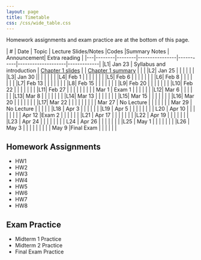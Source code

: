 ```yaml
---
layout: page
title: Timetable
css: /css/wide_table.css
---
```

Homework assignments and exam practice are at the bottom of this page.


| # | Date | Topic    | Lecture Slides/Notes         |Codes      |Summary Notes  | Announcement| Extra reading |
|---|--------|--------|----------------|-----------|--------------------|-------------|
|L1| Jan 23 | Syllabus and introduction  | [Chapter 1 slides](https://github.com/dzwang91/stat371/raw/gh-pages/lectures/chapter1.pdf) |      | [Chapter 1 summary](https://github.com/dzwang91/stat371/raw/gh-pages/notessummary/Chapter1-notes.pdf) |    |          |
|L2| Jan 25 |   |   |     |    |      |
|L3| Jan 30 || | |   | |      |
|L4| Feb 1 |  | |    |    |      |      |
|L5| Feb 6 |  | |   |  |     |      |
|L6| Feb 8 |  |  |    |    |      |      |
|L7| Feb 13 |  |   |    |    | |      |
|L8| Feb 15 |  |  |     |    |     |      |
|L9| Feb 20 |  | |  |    |  |      |
|L10| Feb 22 | |   |     |    |      |      |
|L11| Feb 27 |         |    |     |    |        |      |
|  | Mar 1 | Exam 1 |    |   |    |      |      |
|L12| Mar 6 |  |  |  |     |      |
|L13| Mar 8 |  |   |   |   |      |      |
|L14| Mar 13 |  |    |   |   |      |      |
|L15| Mar 15 | |   |   |   |      |      |
|L16| Mar 20 |  |  |    |      |      |      |
|L17| Mar 22 |  |   |       |      |      |      |
|    | Mar 27 | No Lecture  |       |      |      |      |
|    | Mar 29 | No Lecture |       |      |      |      |
|L18 | Apr 3 |  |       |      |      |      |
|L19 | Apr 5 |   |       |     | |   |  |
| L20  | Apr 10 | |       |      |      |      |
|  | Apr 12 |Exam 2 |      |     |   |  |  |
|L21 | Apr 17 |  |       |     |    | |  |
|L22 | Apr 19 |  |  |   |    |  |  |
|L23 | Apr 24 | |         |     |    |  |  |
| L24 | Apr 26 | |         |     |    |  |  |
|L25 | May 1 | |         |     |    |  |  |
|L26 | May 3 | |         |     |    |  |  |
| | May 9 |Final Exam |         |     |    |  |  |

## Homework Assignments
- HW1
- HW2
- HW3
- HW4
- HW5
- HW6
- HW7
- HW8

## Exam Practice
- Midterm 1 Practice
- Midterm 2 Practice
- Final Exam Practice





















